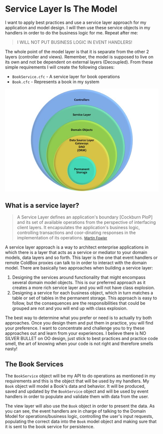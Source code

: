 # Service Layer Is The Model

I want to apply best practices and use a service layer approach for my application and model design. I will then use these service objects in my handlers in order to do the business logic for me. Repeat after me: 

> I WILL NOT PUT BUSINESS LOGIC IN EVENT HANDLERS!

The whole point of the model layer is that it is separate from the other 2 layers (controller and views). Remember, the model is supposed to live on its own and not be dependent on external layers (Decoupled). From these simple requirements I will create the following classes:

* `BookService.cfc` - A service layer for book operations
* `Book.cfc` - Represents a book in my system

![](../../images/ServiceLayers.jpg)

## What is a service layer?

> A Service Layer defines an application's boundary [Cockburn PloP] and its set of available operations from the perspective of interfacing client layers. It encapsulates the application's business logic, controlling transactions and coor-dinating responses in the implementation of its operations. 
<small>[Martin Fowler](http://martinfowler.com/eaaCatalog/serviceLayer.html)</small>

A service layer approach is a way to architect enterprise applications in which there is a layer that acts as a service or mediator to your domain models, data layers and so forth. This layer is the one that event handlers or remote ColdBox proxies can talk to in order to interact with the domain model. There are basically two approaches when building a service layer:

1. Designing the services around functionality that might encompass several domain model objects. This is our preferred approach as it creates a more rich service layer and you will not have class explosion.
2. Designing a service for each business object, which in turn matches a table or set of tables in the permanent storage. This approach is easy to follow, but the consequences are the responsibilities that could be grouped are not and you will end up with class explosion.

The best way to determine what you prefer or need is to actually try both approaches. Once you design them and put them in practice, you will find your preference. I want to concentrate and challenge you to try these approaches out and learn from your experiences. I believe there is NO SILVER BULLET on OO design, just stick to best practices and practice code smell, the art of knowing when your code is not right and therefore smells nasty!

## The Book Services

The `BookService` object will be my API to do operations as mentioned in my requirements and this is the object that will be used by my handlers. My `Book` object will model a Book's data and behavior. It will be produced, saved and updated by the `BookService` object and will be used by event handlers in order to populate and validate them with data from the user. 

The view layer will also use the `Book` object in order to present the data. As you can see, the event handlers are in charge of talking to the Domain Model for operations/business logic, controlling the user's input requests, populating the correct data into the `Book` model object and making sure that it is sent to the book service for persistence.


